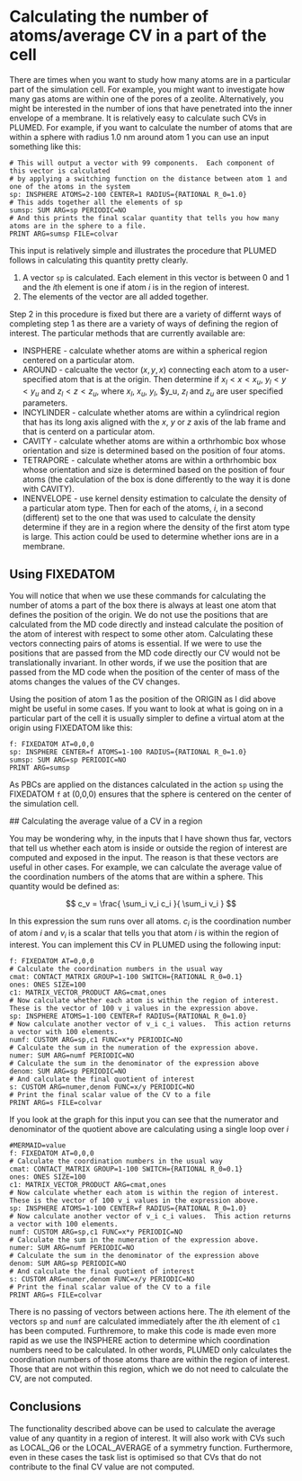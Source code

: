 # Calculating the number of atoms/average CV in a part of the cell

There are times when you want to study how many atoms are in a particular part of the simulation cell.  For example, you might 
want to investigate how many gas atoms are within one of the pores of a zeolite.  Alternatively, you might be interested in the 
number of ions that have penetrated into the inner envelope of a membrane.  It is relatively easy to calculate such CVs in PLUMED.
For example, if you want to calculate the number of atoms that are within a sphere with radius 1.0 nm around atom 1 you can use an 
input something like this:

```plumed
# This will output a vector with 99 components.  Each component of this vector is calculated
# by applying a switching function on the distance between atom 1 and one of the atoms in the system
sp: INSPHERE ATOMS=2-100 CENTER=1 RADIUS={RATIONAL R_0=1.0}
# This adds together all the elements of sp
sumsp: SUM ARG=sp PERIODIC=NO
# And this prints the final scalar quantity that tells you how many atoms are in the sphere to a file.
PRINT ARG=sumsp FILE=colvar
```

This input is relatively simple and illustrates the procedure that PLUMED follows in calculating this quantity pretty clearly.

1. A vector `sp` is calculated.  Each element in this vector is between 0 and 1 and the $i$th element is one if atom $i$ is in the region of interest.
2. The elements of the vector are all added together.

Step 2 in this procedure is fixed but there are a variety of differnt ways of completing step 1 as there are a variety of ways of defining the region 
of interest.  The particular methods that are currently available are:

* INSPHERE - calculate whether atoms are within a spherical region centered on a particular atom.
* AROUND - calcualte the vector $(x,y,x)$ connecting each atom to a user-specified atom that is at the origin.  Then determine if $x_l < x < x_u$, $y_l < y < y_u$ and $z_l < z < z_u$, where $x_l$, $x_u$, $y_l$, $y_u, $z_l$ and $z_u$ are user specified parameters.
* INCYLINDER - calculate whether atoms are within a cylindrical region that has its long axis aligned with the $x$, $y$ or $z$ axis of the lab frame and that is centerd on a particular atom.
* CAVITY - calculate whether atoms are within a orthrhombic box whose orientation and size is determined based on the position of four atoms.
* TETRAPORE - calculate whether atoms are within a orthrhombic box whose orientation and size is determined based on the position of four atoms (the calculation of the box is done differently to the way it is done with CAVITY).
* INENVELOPE - use kernel density estimation to calculate the density of a particular atom type.  Then for each of the atoms, $i$, in a second (different) set to the one that was used to calculate the density determine if they are in a region where the density of the first atom type is large.  This action could be used to determine whether ions are in a membrane. 

## Using FIXEDATOM

You will notice that when we use these commands for calculating the number of atoms a part of the box there is always at least one atom that defines the position of the origin.  We do not use 
the positions that are calculated from the MD code directly and instead calculate the position of the atom of interest with respect to some other atom.  Calculating these vectors connecting 
pairs of atoms is essential.  If we were to use the positions that are passed from the MD code directly our CV would not be translationally invariant.  In other words, if we use the position that 
are passed from the MD code when the position of the center of mass of the atoms changes the values of the CV changes.

Using the position of atom 1 as the position of the ORIGIN as I did above might be useful in some cases.  If you want to look at what is going on in a particular part of the cell it is usually simpler
to define a virtual atom at the origin using FIXEDATOM like this:

```plumed
f: FIXEDATOM AT=0,0,0
sp: INSPHERE CENTER=f ATOMS=1-100 RADIUS={RATIONAL R_0=1.0}
sumsp: SUM ARG=sp PERIODIC=NO
PRINT ARG=sumsp
```

As PBCs are applied on the distances calculated in the action `sp` using the FIXEDATOM `f` at (0,0,0) ensures that the sphere is centered on the center of the simulation cell.


## Calculating the average value of a CV in a region

You may be wondering why, in the inputs that I have shown thus far, vectors that tell us whether each atom is inside or outside the region of interest are computed and exposed in the input.
The reason is that these vectors are useful in other cases.  For example, we can calculate the average value of the coordination numbers of the atoms that are within a sphere.  This quantity would 
be defined as:

$$
c_v = \frac{ \sum_i v_i c_i }{ \sum_i v_i }
$$

In this expression the sum runs over all atoms.  $c_i$ is the coordination number of atom $i$ and $v_i$ is a scalar that tells you that atom $i$ is within the region of interest.
You can implement this CV in PLUMED using the following input:

```plumed
f: FIXEDATOM AT=0,0,0
# Calculate the coordination numbers in the usual way
cmat: CONTACT_MATRIX GROUP=1-100 SWITCH={RATIONAL R_0=0.1}
ones: ONES SIZE=100
c1: MATRIX_VECTOR_PRODUCT ARG=cmat,ones
# Now calculate whether each atom is within the region of interest.  These is the vector of 100 v_i values in the expression above.
sp: INSPHERE ATOMS=1-100 CENTER=f RADIUS={RATIONAL R_0=1.0}
# Now calculate another vector of v_i c_i values.  This action returns a vector with 100 elements.
numf: CUSTOM ARG=sp,c1 FUNC=x*y PERIODIC=NO
# Calculate the sum in the numeration of the expression above.
numer: SUM ARG=numf PERIODIC=NO
# Calculate the sum in the denominator of the expression above
denom: SUM ARG=sp PERIODIC=NO
# And calculate the final quotient of interest
s: CUSTOM ARG=numer,denom FUNC=x/y PERIODIC=NO
# Print the final scalar value of the CV to a file
PRINT ARG=s FILE=colvar
``` 

If you look at the graph for this input you can see that the numerator and denominator of the quotient above are calculating using a single loop over $i$

```plumed
#MERMAID=value
f: FIXEDATOM AT=0,0,0
# Calculate the coordination numbers in the usual way
cmat: CONTACT_MATRIX GROUP=1-100 SWITCH={RATIONAL R_0=0.1}
ones: ONES SIZE=100
c1: MATRIX_VECTOR_PRODUCT ARG=cmat,ones
# Now calculate whether each atom is within the region of interest.  These is the vector of 100 v_i values in the expression above.
sp: INSPHERE ATOMS=1-100 CENTER=f RADIUS={RATIONAL R_0=1.0}
# Now calculate another vector of v_i c_i values.  This action returns a vector with 100 elements.
numf: CUSTOM ARG=sp,c1 FUNC=x*y PERIODIC=NO
# Calculate the sum in the numeration of the expression above.
numer: SUM ARG=numf PERIODIC=NO
# Calculate the sum in the denominator of the expression above
denom: SUM ARG=sp PERIODIC=NO
# And calculate the final quotient of interest
s: CUSTOM ARG=numer,denom FUNC=x/y PERIODIC=NO
# Print the final scalar value of the CV to a file
PRINT ARG=s FILE=colvar
```

There is no passing of vectors between actions here.  The $i$th element of the vectors `sp` and `numf` are calculated immediately after the $i$th element of `c1` has been computed.
Furthremore, to make this code is made even more rapid as we use the INSPHERE action to determine which coordination numbers need to be calculated.  In other words, PLUMED only calculates
the coordination numbers of those atoms thare are within the region of interest.  Those that are not within this region, which we do not need to calculate the CV, are not computed. 

## Conclusions

The functionality described above can be used to calculate the average value of any quantity in a region of interest.  It will also work with CVs such as LOCAL_Q6 or the LOCAL_AVERAGE
of a symmetry function.  Furthermore, even in these cases the task list is optimised so that CVs that do not contribute to the final CV value are not computed.
